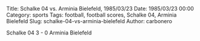 Title: Schalke 04 vs. Arminia Bielefeld, 1985/03/23
Date: 1985/03/23 00:00
Category: sports
Tags: football, football scores, Schalke 04, Arminia Bielefeld
Slug: schalke-04-vs-arminia-bielefeld
Author: carbonero


Schalke 04 3 - 0 Arminia Bielefeld
